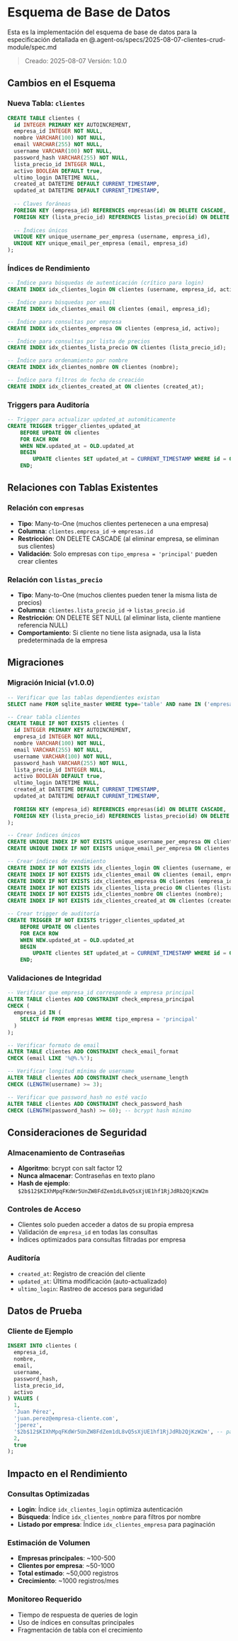 # Esquema de Base de Datos

Esta es la implementación del esquema de base de datos para la especificación detallada en @.agent-os/specs/2025-08-07-clientes-crud-module/spec.md

> Creado: 2025-08-07
> Versión: 1.0.0

## Cambios en el Esquema

### Nueva Tabla: `clientes`

```sql
CREATE TABLE clientes (
  id INTEGER PRIMARY KEY AUTOINCREMENT,
  empresa_id INTEGER NOT NULL,
  nombre VARCHAR(100) NOT NULL,
  email VARCHAR(255) NOT NULL,
  username VARCHAR(100) NOT NULL,
  password_hash VARCHAR(255) NOT NULL,
  lista_precio_id INTEGER NULL,
  activo BOOLEAN DEFAULT true,
  ultimo_login DATETIME NULL,
  created_at DATETIME DEFAULT CURRENT_TIMESTAMP,
  updated_at DATETIME DEFAULT CURRENT_TIMESTAMP,
  
  -- Claves foráneas
  FOREIGN KEY (empresa_id) REFERENCES empresas(id) ON DELETE CASCADE,
  FOREIGN KEY (lista_precio_id) REFERENCES listas_precio(id) ON DELETE SET NULL,
  
  -- Índices únicos
  UNIQUE KEY unique_username_per_empresa (username, empresa_id),
  UNIQUE KEY unique_email_per_empresa (email, empresa_id)
);
```

### Índices de Rendimiento

```sql
-- Índice para búsquedas de autenticación (crítico para login)
CREATE INDEX idx_clientes_login ON clientes (username, empresa_id, activo);

-- Índice para búsquedas por email
CREATE INDEX idx_clientes_email ON clientes (email, empresa_id);

-- Índice para consultas por empresa
CREATE INDEX idx_clientes_empresa ON clientes (empresa_id, activo);

-- Índice para consultas por lista de precios
CREATE INDEX idx_clientes_lista_precio ON clientes (lista_precio_id);

-- Índice para ordenamiento por nombre
CREATE INDEX idx_clientes_nombre ON clientes (nombre);

-- Índice para filtros de fecha de creación
CREATE INDEX idx_clientes_created_at ON clientes (created_at);
```

### Triggers para Auditoría

```sql
-- Trigger para actualizar updated_at automáticamente
CREATE TRIGGER trigger_clientes_updated_at
    BEFORE UPDATE ON clientes
    FOR EACH ROW
    WHEN NEW.updated_at = OLD.updated_at
    BEGIN
        UPDATE clientes SET updated_at = CURRENT_TIMESTAMP WHERE id = OLD.id;
    END;
```

## Relaciones con Tablas Existentes

### Relación con `empresas`
- **Tipo**: Many-to-One (muchos clientes pertenecen a una empresa)
- **Columna**: `clientes.empresa_id` → `empresas.id`
- **Restricción**: ON DELETE CASCADE (al eliminar empresa, se eliminan sus clientes)
- **Validación**: Solo empresas con `tipo_empresa = 'principal'` pueden crear clientes

### Relación con `listas_precio`
- **Tipo**: Many-to-One (muchos clientes pueden tener la misma lista de precios)
- **Columna**: `clientes.lista_precio_id` → `listas_precio.id`
- **Restricción**: ON DELETE SET NULL (al eliminar lista, cliente mantiene referencia NULL)
- **Comportamiento**: Si cliente no tiene lista asignada, usa la lista predeterminada de la empresa

## Migraciones

### Migración Inicial (v1.0.0)

```sql
-- Verificar que las tablas dependientes existan
SELECT name FROM sqlite_master WHERE type='table' AND name IN ('empresas', 'listas_precio');

-- Crear tabla clientes
CREATE TABLE IF NOT EXISTS clientes (
  id INTEGER PRIMARY KEY AUTOINCREMENT,
  empresa_id INTEGER NOT NULL,
  nombre VARCHAR(100) NOT NULL,
  email VARCHAR(255) NOT NULL,
  username VARCHAR(100) NOT NULL,
  password_hash VARCHAR(255) NOT NULL,
  lista_precio_id INTEGER NULL,
  activo BOOLEAN DEFAULT true,
  ultimo_login DATETIME NULL,
  created_at DATETIME DEFAULT CURRENT_TIMESTAMP,
  updated_at DATETIME DEFAULT CURRENT_TIMESTAMP,
  
  FOREIGN KEY (empresa_id) REFERENCES empresas(id) ON DELETE CASCADE,
  FOREIGN KEY (lista_precio_id) REFERENCES listas_precio(id) ON DELETE SET NULL
);

-- Crear índices únicos
CREATE UNIQUE INDEX IF NOT EXISTS unique_username_per_empresa ON clientes (username, empresa_id);
CREATE UNIQUE INDEX IF NOT EXISTS unique_email_per_empresa ON clientes (email, empresa_id);

-- Crear índices de rendimiento
CREATE INDEX IF NOT EXISTS idx_clientes_login ON clientes (username, empresa_id, activo);
CREATE INDEX IF NOT EXISTS idx_clientes_email ON clientes (email, empresa_id);
CREATE INDEX IF NOT EXISTS idx_clientes_empresa ON clientes (empresa_id, activo);
CREATE INDEX IF NOT EXISTS idx_clientes_lista_precio ON clientes (lista_precio_id);
CREATE INDEX IF NOT EXISTS idx_clientes_nombre ON clientes (nombre);
CREATE INDEX IF NOT EXISTS idx_clientes_created_at ON clientes (created_at);

-- Crear trigger de auditoría
CREATE TRIGGER IF NOT EXISTS trigger_clientes_updated_at
    BEFORE UPDATE ON clientes
    FOR EACH ROW
    WHEN NEW.updated_at = OLD.updated_at
    BEGIN
        UPDATE clientes SET updated_at = CURRENT_TIMESTAMP WHERE id = OLD.id;
    END;
```

### Validaciones de Integridad

```sql
-- Verificar que empresa_id corresponde a empresa principal
ALTER TABLE clientes ADD CONSTRAINT check_empresa_principal 
CHECK (
  empresa_id IN (
    SELECT id FROM empresas WHERE tipo_empresa = 'principal'
  )
);

-- Verificar formato de email
ALTER TABLE clientes ADD CONSTRAINT check_email_format 
CHECK (email LIKE '%@%.%');

-- Verificar longitud mínima de username
ALTER TABLE clientes ADD CONSTRAINT check_username_length 
CHECK (LENGTH(username) >= 3);

-- Verificar que password_hash no esté vacío
ALTER TABLE clientes ADD CONSTRAINT check_password_hash 
CHECK (LENGTH(password_hash) >= 60); -- bcrypt hash mínimo
```

## Consideraciones de Seguridad

### Almacenamiento de Contraseñas
- **Algoritmo**: bcrypt con salt factor 12
- **Nunca almacenar**: Contraseñas en texto plano
- **Hash de ejemplo**: `$2b$12$KIXhMpqFKdWr5UnZW8FdZem1dL8vQ5sXjUE1hf1RjJdRb2QjKzW2m`

### Controles de Acceso
- Clientes solo pueden acceder a datos de su propia empresa
- Validación de `empresa_id` en todas las consultas
- Índices optimizados para consultas filtradas por empresa

### Auditoría
- `created_at`: Registro de creación del cliente
- `updated_at`: Última modificación (auto-actualizado)
- `ultimo_login`: Rastreo de accesos para seguridad

## Datos de Prueba

### Cliente de Ejemplo
```sql
INSERT INTO clientes (
  empresa_id,
  nombre,
  email,
  username,
  password_hash,
  lista_precio_id,
  activo
) VALUES (
  1,
  'Juan Pérez',
  'juan.perez@empresa-cliente.com',
  'jperez',
  '$2b$12$KIXhMpqFKdWr5UnZW8FdZem1dL8vQ5sXjUE1hf1RjJdRb2QjKzW2m', -- password: "cliente123"
  2,
  true
);
```

## Impacto en el Rendimiento

### Consultas Optimizadas
- **Login**: Índice `idx_clientes_login` optimiza autenticación
- **Búsqueda**: Índice `idx_clientes_nombre` para filtros por nombre
- **Listado por empresa**: Índice `idx_clientes_empresa` para paginación

### Estimación de Volumen
- **Empresas principales**: ~100-500
- **Clientes por empresa**: ~50-1000
- **Total estimado**: ~50,000 registros
- **Crecimiento**: ~1000 registros/mes

### Monitoreo Requerido
- Tiempo de respuesta de queries de login
- Uso de índices en consultas principales
- Fragmentación de tabla con el crecimiento